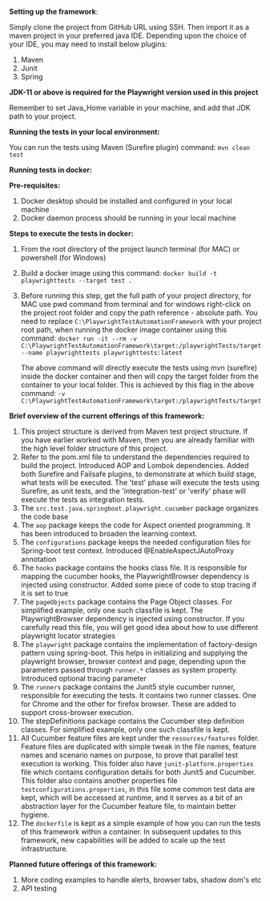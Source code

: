 **Setting up the framework**:
   
   Simply clone the project from GitHub URL using SSH. Then import it as a maven project
   in your preferred java IDE. Depending upon the choice of your IDE, you may need to 
   install below plugins:

   1. Maven
   2. Junit
   3. Spring

   **JDK-11 or above is required for the Playwright version used in this project**

   Remember to set Java_Home variable in your machine, and add that
   JDK path to your project.

**Running the tests in your local environment:**

   You can run the tests using Maven (Surefire plugin) command: `mvn clean test`

**Running tests in docker:**

   **Pre-requisites:**

   1. Docker desktop should be installed and configured in your local machine
   2. Docker daemon process should be running in your local machine

   **Steps to execute the tests in docker:**

   1. From the root directory of the project launch terminal (for MAC) or powershell (for Windows)
   2. Build a docker image using this command: `docker build -t playwrighttests --target test .`
   3. Before running this step, get the full path of your project directory, for MAC use
      pwd command from terminal and for windows right-click on the project root folder and
      copy the path reference - absolute path. You need to replace `C:\PlaywrightTestAutomationFramework`
      with your project root path, when running the docker image container using this command:
      `docker run -it --rm -v C:\PlaywrightTestAutomationFramework\target:/playwrightTests/target --name playwrighttests playwrighttests:latest` 

      The above command will directly execute the tests using mvn (surefire) inside the docker
      container and then will copy the target folder from the container to your local folder.
      This is achieved by this flag in the above command:
      `-v C:\PlaywrightTestAutomationFramework\target:/playwrightTests/target`

**Brief overview of the current offerings of this framework:**

   1. This project structure is derived from Maven test project structure. If you have earlier worked with Maven,
   then you are already familiar with the high level folder structure of this project.
   2. Refer to the pom.xml file to understand the dependencies required to build the project. Introduced AOP and Lombok dependencies. Added both Surefire and Failsafe plugins,
      to demonstrate at which build stage, what tests will be executed. The 'test' phase will execute the tests using Surefire, as unit tests,
      and the 'integration-test' or 'verify' phase will execute the tests as integration tests.
   3. The `src.test.java.springboot.playwright.cucumber` package organizes the code base
   4. The `aop` package keeps the code for Aspect oriented programming. It has been introduced to broaden the learning context.
   5. The `configurations` package keeps the needed configuration files for Spring-boot test context. Introduced @EnableAspectJAutoProxy annotation 
   6. The `hooks` package contains the hooks class file. It is responsible for mapping the cucumber hooks, the PlaywrightBrowser dependency
      is injected using constructor. Added some piece of code to stop tracing if it is set to true
   7. The `pageObjects` package contains the Page Object classes. For simplified example, only one such classfile is kept. The PlaywrightBrowser dependency
      is injected using constructor. If you carefully read this file, you will get good idea about how to use different playwright locator strategies
   8. The `playwright` package contains the implementation of factory-design pattern using spring-boot. This helps in initializing
      and supplying the playwright browser, browser context and page, depending upon the parameters passed through `runner.*` classes as system property. Introduced optional tracing parameter 
   9. The `runners` package contains the Junit5 style cucumber runner, responsible for executing the tests. It contains two runner classes.
      One for Chrome and the other for firefox browser. These are added to support cross-browser execution.
   10. The stepDefinitions package contains the Cucumber step definition classes. For simplified example, only one such classfile is kept.
   11. All Cucumber feature files are kept under the `resources/features` folder. Feature files are duplicated with simple tweak
       in the file names, feature names and scenario names on purpose, to prove that parallel test execution is working. This folder also have `junit-platform.properties`
       file which contains configuration details for both Junit5 and Cucumber. This folder also contains another properties file
       `testconfigurations.properties`, in this file some common test data are kept, which will be accessed at runtime, and it serves as a bit of
       an abstraction layer for the Cucumber feature file, to maintain better hygiene.
   12. The `dockerfile` is kept as a simple example of how you can run the tests of this framework within a container.
        In subsequent updates to this framework, new capabilities will be added to scale up the test infrastructure.

**Planned future offerings of this framework:**

   1. More coding examples to handle alerts, browser tabs, shadow dom's etc
   2. API testing